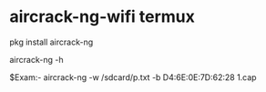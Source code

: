# aircrack-ng-wifi termux 

pkg install aircrack-ng

aircrack-ng -h

$Exam:- aircrack-ng -w /sdcard/p.txt -b D4:6E:0E:7D:62:28 1.cap
